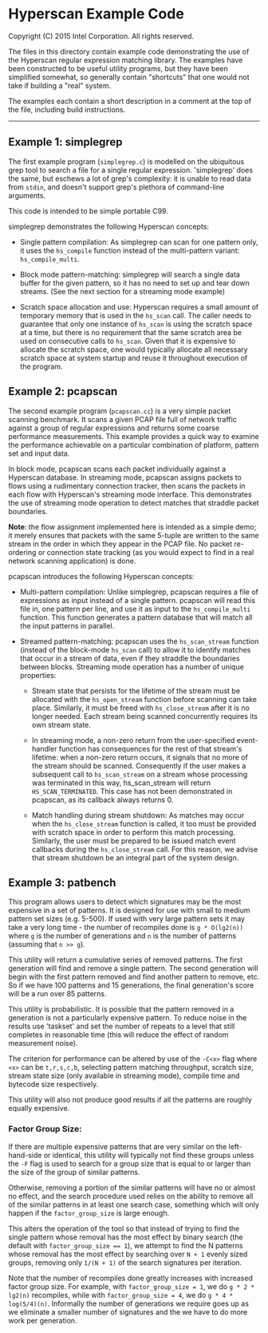 Hyperscan Example Code
======================

Copyright (C) 2015 Intel Corporation. All rights reserved.

The files in this directory contain example code demonstrating the use of the
Hyperscan regular expression matching library. The examples have been
constructed to be useful utility programs, but they have been simplified
somewhat, so generally contain "shortcuts" that one would not take if building
a "real" system.

The examples each contain a short description in a comment at the top of the
file, including build instructions.

---


Example 1: simplegrep
---------------------

The first example program (`simplegrep.c`) is modelled on the ubiquitous grep
tool to search a file for a single regular expression. 'simplegrep' does the
same, but eschews a lot of grep's complexity: it is unable to read data from
`stdin`, and doesn't support grep's plethora of command-line arguments.

This code is intended to be simple portable C99.

simplegrep demonstrates the following Hyperscan concepts:

- Single pattern compilation: As simplegrep can scan for one pattern only, it
  uses the `hs_compile` function instead of the multi-pattern variant:
  `hs_compile_multi`.

- Block mode pattern-matching: simplegrep will search a single data buffer
  for the given pattern, so it has no need to set up and tear down streams.
  (See the next section for a streaming mode example)

- Scratch space allocation and use: Hyperscan requires a small amount of
  temporary memory that is used in the `hs_scan` call. The caller needs to
  guarantee that only one instance of `hs_scan` is using the scratch space at a
  time, but there is no requirement that the same scratch area be used on
  consecutive calls to `hs_scan`. Given that it is expensive to allocate the
  scratch space, one would typically allocate all necessary scratch space at
  system startup and reuse it throughout execution of the program.


Example 2: pcapscan
-------------------

The second example program (`pcapscan.cc`) is a very simple packet scanning
benchmark. It scans a given PCAP file full of network traffic against a group
of regular expressions and returns some coarse performance measurements.  This
example provides a quick way to examine the performance achievable on a
particular combination of platform, pattern set and input data.

In block mode, pcapscan scans each packet individually against a Hyperscan
database. In streaming mode, pcapscan assigns packets to flows using a
rudimentary connection tracker, then scans the packets in each flow with
Hyperscan's streaming mode interface. This demonstrates the use of streaming
mode operation to detect matches that straddle packet boundaries.

**Note**: the flow assignment implemented here is intended as a simple demo; it
merely ensures that packets with the same 5-tuple are written to the same
stream in the order in which they appear in the PCAP file.  No packet
re-ordering or connection state tracking (as you would expect to find in a real
network scanning application) is done.

pcapscan introduces the following Hyperscan concepts:

- Multi-pattern compilation: Unlike simplegrep, pcapscan requires a file of
  expressions as input instead of a single pattern. pcapscan will read this
  file in, one pattern per line, and use it as input to the `hs_compile_multi`
  function. This function generates a pattern database that will match all the
  input patterns in parallel.

- Streamed pattern-matching: pcapscan uses the `hs_scan_stream` function
  (instead of the block-mode `hs_scan` call) to allow it to identify matches
  that occur in a stream of data, even if they straddle the boundaries between blocks.
  Streaming mode operation has a number of unique properties:

  - Stream state that persists for the lifetime of the stream must be allocated
    with the `hs_open_stream` function before scanning can take place.
    Similarly, it must be freed with `hs_close_stream` after it is no longer
    needed. Each stream being scanned concurrently requires its own stream
    state.

  - In streaming mode, a non-zero return from the user-specified event-handler
    function has consequences for the rest of that stream's lifetime: when a
    non-zero return occurs, it signals that no more of the stream should be
    scanned. Consequently if the user makes a subsequent call to
    `hs_scan_stream` on a stream whose processing was terminated in this way,
    hs_scan_stream will return `HS_SCAN_TERMINATED`. This case has not been
    demonstrated in pcapscan, as its callback always returns 0.

  - Match handling during stream shutdown: As matches may occur when the
    `hs_close_stream` function is called, it too must be provided with scratch
    space in order to perform this match processing. Similarly, the user must
    be prepared to be issued match event callbacks during the `hs_close_stream`
    call. For this reason, we advise that stream shutdown be an integral part
    of the system design.


Example 3: patbench
-------------------

This program allows users to detect which signatures may be the most expensive
in a set of patterns. It is designed for use with small to medium pattern set
sizes (e.g. 5-500). If used with very large pattern sets it may take a very
long time - the number of recompiles done is `g * O(lg2(n))` where `g` is the
number of generations and `n` is the number of patterns (assuming that `n >>
g`).

This utility will return a cumulative series of removed patterns. The first
generation will find and remove a single pattern. The second generation will
begin with the first pattern removed and find another pattern to remove, etc.
So if we have 100 patterns and 15 generations, the final generation's score
will be a run over 85 patterns.

This utility is probabilistic. It is possible that the pattern removed in a
generation is not a particularly expensive pattern. To reduce noise in the
results use 'taskset' and set the number of repeats to a level that still
completes in reasonable time (this will reduce the effect of random measurement
noise).

The criterion for performance can be altered by use of the `-C<x>` flag where
`<x>` can be `t,r,s,c,b`, selecting pattern matching throughput, scratch size,
stream state size (only available in streaming mode), compile time and bytecode
size respectively.

This utility will also not produce good results if all the patterns are roughly
equally expensive.

### Factor Group Size:

If there are multiple expensive patterns that are very similar on the
left-hand-side or identical, this utility will typically not find these groups
unless the `-F` flag is used to search for a group size that is equal to or
larger than the size of the group of similar patterns.

Otherwise, removing a portion of the similar patterns will have no or almost no
effect, and the search procedure used relies on the ability to remove all of
the similar patterns in at least one search case, something which will only
happen if the `factor_group_size` is large enough.

This alters the operation of the tool so that instead of trying to find the
single pattern whose removal has the most effect by binary search (the default
with `factor_group_size == 1`), we attempt to find the N patterns whose removal
has the most effect by searching over `N + 1` evenly sized groups, removing
only `1/(N + 1)` of the search signatures per iteration.

Note that the number of recompiles done greatly increases with increased factor
group size.  For example, with `factor_group_size = 1`, we do `g * 2 * lg2(n)`
recompiles, while with `factor_group_size = 4`, we do `g * 4 * log(5/4)(n)`.
Informally the number of generations we require goes up as we eliminate a
smaller number of signatures and the we have to do more work per generation.

